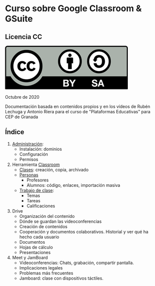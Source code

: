 # Curso sobre Google Classroom & GSuite

## Licencia CC

![Licencia CC](./images/Licencia_CC.png)

Octubre de 2020

Documentación basada en contenidos propios y en los vídeos de Rubén Lechuga y Antonio Riera para el curso de "Plataformas Educativas" para CEP de Granada

## Índice

1. [Administración](./Administracion.md):
    * Instalación: dominios
    * Configuración
    * Permisos
1. Herramienta [Classroom](./Classroom.md)
    * [Clases](./Clases.md): creación, copia, archivado
    * [Personas](./Personas.md)
        * Profesores
        * Alumnos: código, enlaces, importación masiva
    * [Trabajo de clase](./TrabajoClase.md): 
        * Temas
        * Tareas
        * Calificaciones
1. Drive
    * Organización del contenido
    * Dónde se guardan las videoconferencias
    * Creación de contenidos
    * Cooperación y documentos colaborativos. Historial y ver qué ha hecho cada usuario 
    * Documentos
    * Hojas de cálculo
    * Presentaciones
1. Meet y JamBoard
    * Videoconferencias: Chats, grabación, compartir pantalla. 
    * Implicaciones legales
    * Problemas más frecuentes
    * Jamboard: clase con dispositivos táctiles.
